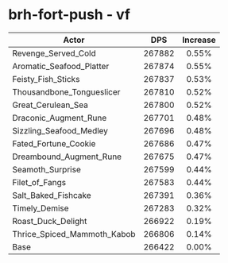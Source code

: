 # brh-fort-push - vf
| Actor | DPS | Increase |
|---|:---:|:---:|
|Revenge_Served_Cold|267882|0.55%|
|Aromatic_Seafood_Platter|267874|0.55%|
|Feisty_Fish_Sticks|267837|0.53%|
|Thousandbone_Tongueslicer|267810|0.52%|
|Great_Cerulean_Sea|267800|0.52%|
|Draconic_Augment_Rune|267701|0.48%|
|Sizzling_Seafood_Medley|267696|0.48%|
|Fated_Fortune_Cookie|267686|0.47%|
|Dreambound_Augment_Rune|267675|0.47%|
|Seamoth_Surprise|267599|0.44%|
|Filet_of_Fangs|267583|0.44%|
|Salt_Baked_Fishcake|267391|0.36%|
|Timely_Demise|267283|0.32%|
|Roast_Duck_Delight|266922|0.19%|
|Thrice_Spiced_Mammoth_Kabob|266806|0.14%|
|Base|266422|0.00%|

